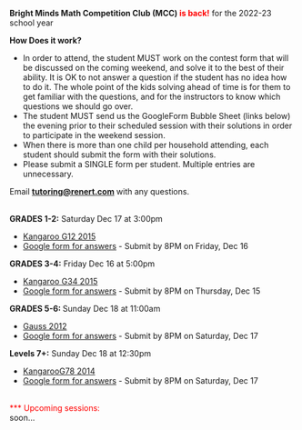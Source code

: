 <b>Bright Minds Math Competition Club (MCC) <font color="red">is back!</font></b> for the 2022-23 school year 

<b>How Does it work?</b> <br>
 *	In order to attend, the student MUST work on the contest form that will be discussed on the coming weekend, and solve it to the best of their ability. It is OK to not answer a question if the student has no idea how to do it. The whole point of the kids solving ahead of time is for them to get familiar with the questions, and for the instructors to know which questions we should go over.
 *	The student MUST send us the GoogleForm Bubble Sheet (links below) the evening prior to their scheduled session with their solutions in order to participate in the weekend session.
 *	When there is more than one child per household attending, each student should submit the form with their solutions.
 *	Please submit a SINGLE form per student. Multiple entries are unnecessary.

Email <b>tutoring@renert.com</b> with any questions.
<br><br>

<b>GRADES 1-2:</b>
Saturday Dec 17 at 3:00pm
 * <a href="https://drive.google.com/file/d/18pFFFKaU9u-g7JLDPwEe7Rv2KDzqkbTf/view">Kangaroo G12 2015</a> 
  * <a href="https://docs.google.com/forms/d/e/1FAIpQLSdcIBkqbN4n5ZnJ5sZr2ilBZKEXhGQTJvPnwZaojzbvc7OwVg/viewform">Google form for answers</a> - Submit by 8PM on Friday, Dec 16

 <b>GRADES 3-4:</b> 
  Friday Dec 16 at 5:00pm
  * <a href="https://drive.google.com/file/d/1EGYvCCp0pUjPJTxDD7fCxumAyn4zXW0M/view">Kangaroo G34 2015</a> 
  * <a href="https://docs.google.com/forms/d/e/1FAIpQLSeM2ZCBycSzuOLzcl-wdqG3xspZ8bb-kIv0PLF6g9iRU7-DSQ/viewform">Google form for answers</a> - Submit by 8PM on Thursday, Dec 15 

<b>GRADES 5-6: </b>
  Sunday Dec 18 at 11:00am
  * <a href="https://drive.google.com/file/d/12LkUM3ZYI5vGwCUfA_j-M7_m5lyaYFh-/view">Gauss 2012 </a> 
  * <a href="https://docs.google.com/forms/d/e/1FAIpQLSfJmJCW9zvjqAPFURMGluZbsAe4I5xa0NR1n4FizMeLqXVxbQ/viewform">Google form for answers</a> - Submit by 8PM on Saturday, Dec 17
 
<b>Levels 7+:</b> 
  Sunday Dec 18 at 12:30pm 
  * <a href="https://drive.google.com/file/d/1wiuORk2srfpoddiO0QV-z_-F1qS9osfo/view">KangarooG78 2014</a>
  * <a href="https://docs.google.com/forms/d/e/1FAIpQLSfs1gVrrcBWLpjLGrt9f_RSnijjUrYBVr9Ypgk4ykRvJsTm8w/viewform">Google form for answers</a> - Submit by 8PM on Saturday, Dec 17


<!--
<b>GRADES 1-2:</b>
Thursday Nov 3 at 6:30pm
 * <a href="https://drive.google.com/file/d/1cgpLYAGWmzorevnEf8a13Bc6PQArAe2K/view">Kangaroo G12 2012</a> 
  * <a href="https://docs.google.com/forms/d/e/1FAIpQLSdBeuLFlJrDpnMzMJEzrUgEG2WBpINNx4S4sP5hJYxElS5dxQ/viewform?usp=share_link">Google form for answers</a> - Submit by 8PM on Wednesday, Nov 2

 <b>GRADES 3-4:</b> 
  Friday Nov 4 at 5:00pm
  * <a href="https://drive.google.com/file/d/1R4mgLPpIn099Znxz7Hyzq5GuGB3TBBVP/view">Kangaroo G34 2013</a> 
  * <a href="https://docs.google.com/forms/d/e/1FAIpQLSdNXus22Ug6GwxgaU_VUF6UGSHkoXvucAZ_nTbDJX3ekNSJ6Q/viewform">Google form for answers</a> - Submit by 8PM on Thursday, Nov 3 

<b>GRADES 5-6: </b>
  Sunday Nov 5 at 11:00am
  * <a href="https://drive.google.com/file/d/17rzLcPX91g6oQFlZkvYPWZeD9BI_7otf/view">Kangaroo G56 2013</a> 
  * <a href="https://docs.google.com/forms/d/e/1FAIpQLSd0SOmkIsU3Q3dYKs-2N-1WqWd99rVfBxa5Hk4CMSeLm9FnXw/viewform">Google form for answers</a> - Submit by 8PM on Saturday, Nov 4
 
<b>Levels 7+:</b> 
  Sunday Nov 5 at 12:30pm 
  * <a href="https://drive.google.com/file/d/1Q5I8XY1zhQAZ1540LyF9DbG0mPWfX8PK/view">Pascal 2011</a>
  * <a href="https://docs.google.com/forms/d/e/1FAIpQLSdUYxdiUKdoEn8d9kJrjmDcDiiodzOFcOrgQjWM_RfP_iC-Lw/viewform">Google form for answers</a> - Submit by 8PM on Saturday, Nov 4
-->

<br>
<font color="red">*** Upcoming sessions: <br></font>soon...

